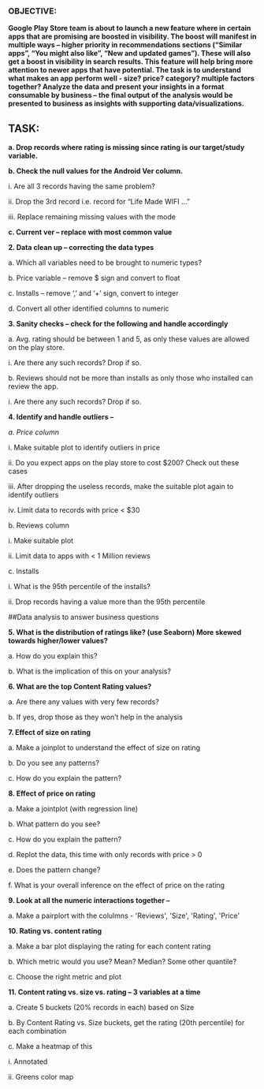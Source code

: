 ### OBJECTIVE:

**Google Play Store team is about to launch a new feature where in certain apps that are
promising are boosted in visibility. The boost will manifest in multiple ways – higher priority in
recommendations sections (“Similar apps”, “You might also like”, “New and updated games”).
These will also get a boost in visibility in search results. This feature will help bring more
attention to newer apps that have potential.
The task is to understand what makes an app perform well - size? price? category? multiple
factors together? Analyze the data and present your insights in a format consumable by
business – the final output of the analysis would be presented to business as insights with
supporting data/visualizations.**


## TASK:

 **a. Drop records where rating is missing since rating is our target/study variable.**

**b. Check the null values for the Android Ver column.**

i. Are all 3 records having the same problem?

ii. Drop the 3rd record i.e. record for “Life Made WIFI …”

iii. Replace remaining missing values with the mode

**c. Current ver – replace with most common value**

**2. Data clean up – correcting the data types**

a. Which all variables need to be brought to numeric types?

b. Price variable – remove $ sign and convert to float

c. Installs – remove ‘,’ and ‘+’ sign, convert to integer

d. Convert all other identified columns to numeric

**3. Sanity checks – check for the following and handle accordingly**

a. Avg. rating should be between 1 and 5, as only these values are allowed on the play
store.

i. Are there any such records? Drop if so.

b. Reviews should not be more than installs as only those who installed can review the
app.

i. Are there any such records? Drop if so.

**4. Identify and handle outliers –**

*a. Price column*

i. Make suitable plot to identify outliers in price

ii. Do you expect apps on the play store to cost $200? Check out these cases

iii. After dropping the useless records, make the suitable plot again to identify outliers

iv. Limit data to records with price < $30

b. Reviews column

i. Make suitable plot

ii. Limit data to apps with < 1 Million reviews

c. Installs

i. What is the 95th percentile of the installs?

ii. Drop records having a value more than the 95th percentile

##Data analysis to answer business questions

**5. What is the distribution of ratings like? (use Seaborn) More skewed towards higher/lower values?**



a. How do you explain this?

b. What is the implication of this on your analysis?

**6. What are the top Content Rating values?**


a. Are there any values with very few records?

b. If yes, drop those as they won’t help in the analysis

**7. Effect of size on rating**

a. Make a joinplot to understand the effect of size on rating

b. Do you see any patterns?

c. How do you explain the pattern?

**8. Effect of price on rating**

a. Make a jointplot (with regression line)

b. What pattern do you see?

c. How do you explain the pattern?

d. Replot the data, this time with only records with price > 0

e. Does the pattern change?

f. What is your overall inference on the effect of price on the rating

**9. Look at all the numeric interactions together –**

a. Make a pairplort with the colulmns - 'Reviews', 'Size', 'Rating', 'Price'

**10. Rating vs. content rating**

a. Make a bar plot displaying the rating for each content rating

b. Which metric would you use? Mean? Median? Some other quantile?

c. Choose the right metric and plot

 **11. Content rating vs. size vs. rating – 3 variables at a time**

a. Create 5 buckets (20% records in each) based on Size

b. By Content Rating vs. Size buckets, get the rating (20th percentile) for each combination

c. Make a heatmap of this

i. Annotated

ii. Greens color map

